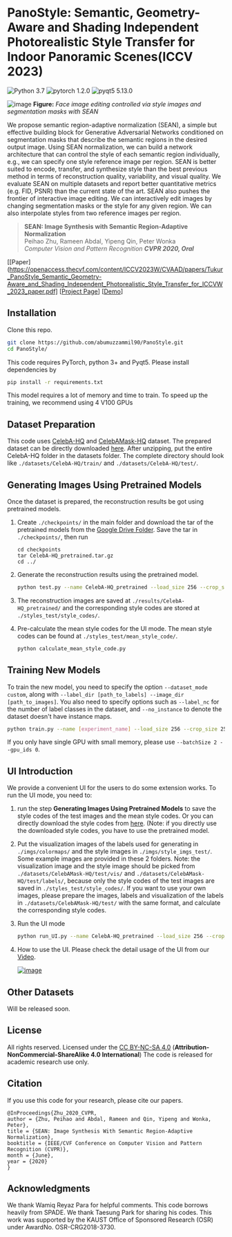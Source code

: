 # PanoStyle: Semantic, Geometry-Aware and Shading Independent Photorealistic Style Transfer for Indoor Panoramic Scenes(ICCV 2023)

![Python 3.7](https://img.shields.io/badge/python-3.7-green.svg?style=plastic)
![pytorch 1.2.0](https://img.shields.io/badge/pytorch-1.2.0-green.svg?style=plastic)
![pyqt5 5.13.0](https://img.shields.io/badge/pyqt5-5.13.0-green.svg?style=plastic)

![image](./docs/assets/Teaser.png)
**Figure:** *Face image editing controlled via style images and segmentation masks with SEAN*

We propose semantic region-adaptive normalization (SEAN), a simple but effective building block for Generative Adversarial Networks conditioned on segmentation masks that describe the semantic regions in the desired output image. Using SEAN normalization, we can build a network architecture that can control the style of each semantic region individually, e.g., we can specify one style reference image per region. SEAN is better suited to encode, transfer, and synthesize style than the best previous method in terms of reconstruction quality, variability, and visual quality. We evaluate SEAN on multiple datasets and report better quantitative metrics (e.g. FID, PSNR) than the current state of the art. SEAN also pushes the frontier of interactive image editing. We can interactively edit images by changing segmentation masks or the style for any given region. We can also interpolate styles from two reference images per region.

> **SEAN: Image Synthesis with Semantic Region-Adaptive Normalization** <br>
> Peihao Zhu, Rameen Abdal, Yipeng Qin, Peter Wonka <br>
> *Computer Vision and Pattern Recognition **CVPR 2020, Oral***


[[Paper](https://openaccess.thecvf.com/content/ICCV2023W/CVAAD/papers/Tukur_PanoStyle_Semantic_Geometry-Aware_and_Shading_Independent_Photorealistic_Style_Transfer_for_ICCVW_2023_paper.pdf]
[[Project Page](https://abumuzzammil90.github.io/PanoStyle/)]
[[Demo](https://www.youtube.com/watch?v=yxTG1GfW5cE&t=2s)]


## Installation

Clone this repo.
```bash
git clone https://github.com/abumuzzammil90/PanoStyle.git
cd PanoStyle/
```

This code requires PyTorch, python 3+ and Pyqt5. Please install dependencies by
```bash
pip install -r requirements.txt
```

This model requires a lot of memory and time to train. To speed up the training, we recommend using 4 V100 GPUs


## Dataset Preparation

This code uses [CelebA-HQ](https://github.com/tkarras/progressive_growing_of_gans) and [CelebAMask-HQ](https://github.com/switchablenorms/CelebAMask-HQ) dataset. The prepared dataset can be directly downloaded [here](https://drive.google.com/file/d/1TKhN9kDvJEcpbIarwsd1_fsTR2vGx6LC/view?usp=sharing). After unzipping, put the entire CelebA-HQ folder in the datasets folder. The complete directory should look like `./datasets/CelebA-HQ/train/` and `./datasets/CelebA-HQ/test/`.


## Generating Images Using Pretrained Models

Once the dataset is prepared, the reconstruction results be got using pretrained models.


1. Create `./checkpoints/` in the main folder and download the tar of the pretrained models from the [Google Drive Folder](https://drive.google.com/file/d/1UMgKGdVqlulfgOBV4Z0ajEwPdgt3_EDK/view?usp=sharing). Save the tar in `./checkpoints/`, then run

    ```
    cd checkpoints
    tar CelebA-HQ_pretrained.tar.gz
    cd ../
    ```

2. Generate the reconstruction results using the pretrained model.
	```bash
   python test.py --name CelebA-HQ_pretrained --load_size 256 --crop_size 256 --dataset_mode custom --label_dir datasets/CelebA-HQ/test/labels --image_dir datasets/CelebA-HQ/test/images --label_nc 19 --no_instance --gpu_ids 0
    ```

3. The reconstruction images are saved at `./results/CelebA-HQ_pretrained/` and the corresponding style codes are stored at `./styles_test/style_codes/`.

4. Pre-calculate the mean style codes for the UI mode. The mean style codes can be found at `./styles_test/mean_style_code/`.

	```bash
    python calculate_mean_style_code.py
    ```


## Training New Models

To train the new model, you need to specify the option `--dataset_mode custom`, along with `--label_dir [path_to_labels] --image_dir [path_to_images]`. You also need to specify options such as `--label_nc` for the number of label classes in the dataset, and `--no_instance` to denote the dataset doesn't have instance maps.


```bash
python train.py --name [experiment_name] --load_size 256 --crop_size 256 --dataset_mode custom --label_dir datasets/CelebA-HQ/train/labels --image_dir datasets/CelebA-HQ/train/images --label_nc 19 --no_instance --batchSize 32 --gpu_ids 0,1,2,3
```

If you only have single GPU with small memory, please use `--batchSize 2 --gpu_ids 0`.


## UI Introduction

We provide a convenient UI for the users to do some extension works. To run the UI mode, you need to:

1. run the step **Generating Images Using Pretrained Models** to save the style codes of the test images and the mean style codes. Or you can directly download the style codes from [here](https://drive.google.com/file/d/153U5q_CfwPM0V4wRP199BhD9niUuVW95/view?usp=sharing). (Note: if you directly use the downloaded style codes, you have to use the pretrained model.

2. Put the visualization images of the labels used for generating in `./imgs/colormaps/` and the style images in `./imgs/style_imgs_test/`. Some example images are provided in these 2 folders. Note: the visualization image and the style image should be picked from `./datasets/CelebAMask-HQ/test/vis/` and `./datasets/CelebAMask-HQ/test/labels/`, because only the style codes of the test images are saved in `./styles_test/style_codes/`. If you want to use your own images, please prepare the images, labels and visualization of the labels in `./datasets/CelebAMask-HQ/test/` with the same format, and calculate the corresponding style codes.

3. Run the UI mode

    ```bash
    python run_UI.py --name CelebA-HQ_pretrained --load_size 256 --crop_size 256 --dataset_mode custom --label_dir datasets/CelebA-HQ/test/labels --image_dir datasets/CelebA-HQ/test/images --label_nc 19 --no_instance --gpu_ids 0
    ```
4. How to use the UI. Please check the detail usage of the UI from our [Video](https://youtu.be/0Vbj9xFgoUw).

	[![image](./docs/assets/UI.png)](https://youtu.be/0Vbj9xFgoUw)

## Other Datasets
Will be released soon.

## License

All rights reserved. Licensed under the [CC BY-NC-SA 4.0](https://creativecommons.org/licenses/by-nc-sa/4.0/legalcode) (**Attribution-NonCommercial-ShareAlike 4.0 International**) The code is released for academic research use only.

## Citation
If you use this code for your research, please cite our papers.
```
@InProceedings{Zhu_2020_CVPR,
author = {Zhu, Peihao and Abdal, Rameen and Qin, Yipeng and Wonka, Peter},
title = {SEAN: Image Synthesis With Semantic Region-Adaptive Normalization},
booktitle = {IEEE/CVF Conference on Computer Vision and Pattern Recognition (CVPR)},
month = {June},
year = {2020}
}
```

## Acknowledgments
We thank Wamiq Reyaz Para for helpful comments. This code borrows heavily from SPADE. We thank Taesung Park for sharing his codes. This work was supported by the KAUST Office of Sponsored Research (OSR) under AwardNo. OSR-CRG2018-3730.
